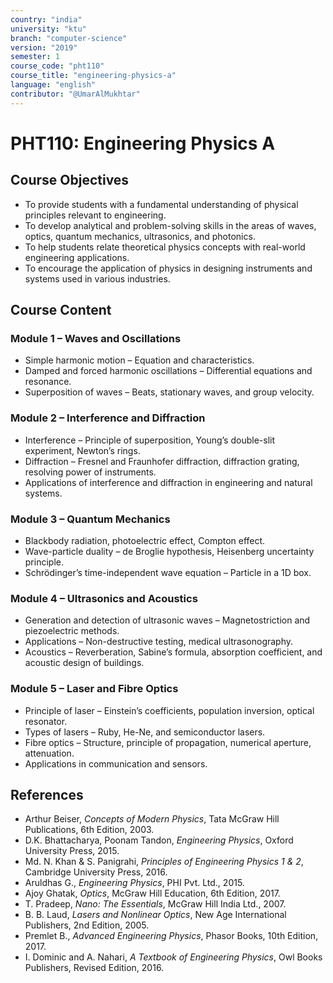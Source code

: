 ```yaml
---
country: "india"
university: "ktu"
branch: "computer-science"
version: "2019"
semester: 1
course_code: "pht110"
course_title: "engineering-physics-a"
language: "english"
contributor: "@UmarAlMukhtar"
---
```


# PHT110: Engineering Physics A

## Course Objectives
* To provide students with a fundamental understanding of physical principles relevant to engineering.
* To develop analytical and problem-solving skills in the areas of waves, optics, quantum mechanics, ultrasonics, and photonics.
* To help students relate theoretical physics concepts with real-world engineering applications.
* To encourage the application of physics in designing instruments and systems used in various industries.

## Course Content

### Module 1 – Waves and Oscillations
* Simple harmonic motion – Equation and characteristics.
* Damped and forced harmonic oscillations – Differential equations and resonance.
* Superposition of waves – Beats, stationary waves, and group velocity.

### Module 2 – Interference and Diffraction
* Interference – Principle of superposition, Young’s double-slit experiment, Newton’s rings.
* Diffraction – Fresnel and Fraunhofer diffraction, diffraction grating, resolving power of instruments.
* Applications of interference and diffraction in engineering and natural systems.

### Module 3 – Quantum Mechanics
* Blackbody radiation, photoelectric effect, Compton effect.
* Wave-particle duality – de Broglie hypothesis, Heisenberg uncertainty principle.
* Schrödinger’s time-independent wave equation – Particle in a 1D box.

### Module 4 – Ultrasonics and Acoustics
* Generation and detection of ultrasonic waves – Magnetostriction and piezoelectric methods.
* Applications – Non-destructive testing, medical ultrasonography.
* Acoustics – Reverberation, Sabine’s formula, absorption coefficient, and acoustic design of buildings.

### Module 5 – Laser and Fibre Optics
* Principle of laser – Einstein’s coefficients, population inversion, optical resonator.
* Types of lasers – Ruby, He-Ne, and semiconductor lasers.
* Fibre optics – Structure, principle of propagation, numerical aperture, attenuation.
* Applications in communication and sensors.

## References
* Arthur Beiser, *Concepts of Modern Physics*, Tata McGraw Hill Publications, 6th Edition, 2003.  
* D.K. Bhattacharya, Poonam Tandon, *Engineering Physics*, Oxford University Press, 2015.  
* Md. N. Khan & S. Panigrahi, *Principles of Engineering Physics 1 & 2*, Cambridge University Press, 2016.  
* Aruldhas G., *Engineering Physics*, PHI Pvt. Ltd., 2015.  
* Ajoy Ghatak, *Optics*, McGraw Hill Education, 6th Edition, 2017.  
* T. Pradeep, *Nano: The Essentials*, McGraw Hill India Ltd., 2007.  
* B. B. Laud, *Lasers and Nonlinear Optics*, New Age International Publishers, 2nd Edition, 2005.  
* Premlet B., *Advanced Engineering Physics*, Phasor Books, 10th Edition, 2017.  
* I. Dominic and A. Nahari, *A Textbook of Engineering Physics*, Owl Books Publishers, Revised Edition, 2016.
